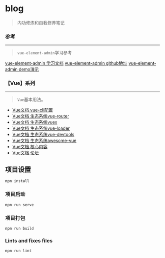 # blog
> 内功修炼和自我修养笔记

### 参考
___

> `vue-element-admin`学习参考

[vue-element-admin 学习文档](https://juejin.im/post/6844903476661583880)
[vue-element-admin github地址](https://github.com/PanJiaChen/vue-element-admin/)
[vue-element-admin demo演示](https://panjiachen.github.io/vue-element-admin/#/documentation/index)

### 【Vue】系列
___

> `Vue`基本用法。

- [Vue文档 vue-cli配置](https://cli.vuejs.org/zh/config/)
- [Vue文档 生态系统vue-router](https://router.vuejs.org)
- [Vue文档 生态系统vuex](https://vuex.vuejs.org)
- [Vue文档 生态系统vue-loader](https://vue-loader.vuejs.org)
- [Vue文档 生态系统vue-devtools](https://github.com/vuejs/vue-devtools#vue-devtools)
- [Vue文档 生态系统awesome-vue](https://github.com/vuejs/awesome-vue)
- [Vue文档 核心内容](https://vuejs.org)
- [Vue文档 论坛](https://forum.vuejs.org)


## 项目设置
```
npm install
```

### 项目启动
```
npm run serve
```

### 项目打包
```
npm run build
```

### Lints and fixes files
```
npm run lint
```


